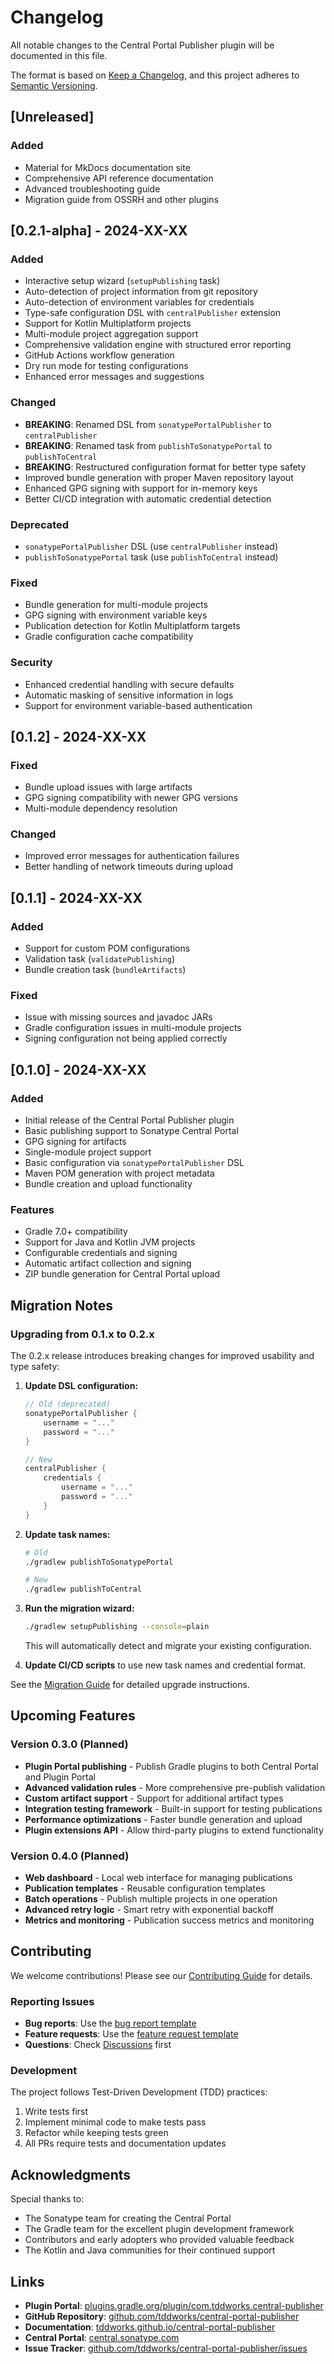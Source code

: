 # Changelog

All notable changes to the Central Portal Publisher plugin will be documented in this file.

The format is based on [Keep a Changelog](https://keepachangelog.com/en/1.0.0/), and this project adheres to [Semantic Versioning](https://semver.org/spec/v2.0.0.html).

## [Unreleased]

### Added
- Material for MkDocs documentation site
- Comprehensive API reference documentation
- Advanced troubleshooting guide
- Migration guide from OSSRH and other plugins

## [0.2.1-alpha] - 2024-XX-XX

### Added
- Interactive setup wizard (`setupPublishing` task)
- Auto-detection of project information from git repository
- Auto-detection of environment variables for credentials
- Type-safe configuration DSL with `centralPublisher` extension
- Support for Kotlin Multiplatform projects
- Multi-module project aggregation support
- Comprehensive validation engine with structured error reporting
- GitHub Actions workflow generation
- Dry run mode for testing configurations
- Enhanced error messages and suggestions

### Changed
- **BREAKING**: Renamed DSL from `sonatypePortalPublisher` to `centralPublisher`
- **BREAKING**: Renamed task from `publishToSonatypePortal` to `publishToCentral`
- **BREAKING**: Restructured configuration format for better type safety
- Improved bundle generation with proper Maven repository layout
- Enhanced GPG signing with support for in-memory keys
- Better CI/CD integration with automatic credential detection

### Deprecated
- `sonatypePortalPublisher` DSL (use `centralPublisher` instead)
- `publishToSonatypePortal` task (use `publishToCentral` instead)

### Fixed
- Bundle generation for multi-module projects
- GPG signing with environment variable keys
- Publication detection for Kotlin Multiplatform targets
- Gradle configuration cache compatibility

### Security
- Enhanced credential handling with secure defaults
- Automatic masking of sensitive information in logs
- Support for environment variable-based authentication

## [0.1.2] - 2024-XX-XX

### Fixed
- Bundle upload issues with large artifacts
- GPG signing compatibility with newer GPG versions
- Multi-module dependency resolution

### Changed
- Improved error messages for authentication failures
- Better handling of network timeouts during upload

## [0.1.1] - 2024-XX-XX

### Added
- Support for custom POM configurations
- Validation task (`validatePublishing`)
- Bundle creation task (`bundleArtifacts`)

### Fixed
- Issue with missing sources and javadoc JARs
- Gradle configuration issues in multi-module projects
- Signing configuration not being applied correctly

## [0.1.0] - 2024-XX-XX

### Added
- Initial release of the Central Portal Publisher plugin
- Basic publishing support to Sonatype Central Portal
- GPG signing for artifacts
- Single-module project support
- Basic configuration via `sonatypePortalPublisher` DSL
- Maven POM generation with project metadata
- Bundle creation and upload functionality

### Features
- Gradle 7.0+ compatibility
- Support for Java and Kotlin JVM projects
- Configurable credentials and signing
- Automatic artifact collection and signing
- ZIP bundle generation for Central Portal upload

## Migration Notes

### Upgrading from 0.1.x to 0.2.x

The 0.2.x release introduces breaking changes for improved usability and type safety:

1. **Update DSL configuration:**
   ```kotlin
   // Old (deprecated)
   sonatypePortalPublisher {
       username = "..."
       password = "..."
   }
   
   // New
   centralPublisher {
       credentials {
           username = "..."
           password = "..."
       }
   }
   ```

2. **Update task names:**
   ```bash
   # Old
   ./gradlew publishToSonatypePortal
   
   # New  
   ./gradlew publishToCentral
   ```

3. **Run the migration wizard:**
   ```bash
   ./gradlew setupPublishing --console=plain
   ```
   
   This will automatically detect and migrate your existing configuration.

4. **Update CI/CD scripts** to use new task names and credential format.

See the [Migration Guide](advanced/migration.md) for detailed upgrade instructions.

## Upcoming Features

### Version 0.3.0 (Planned)

- **Plugin Portal publishing** - Publish Gradle plugins to both Central Portal and Plugin Portal
- **Advanced validation rules** - More comprehensive pre-publish validation
- **Custom artifact support** - Support for additional artifact types
- **Integration testing framework** - Built-in support for testing publications
- **Performance optimizations** - Faster bundle generation and upload
- **Plugin extensions API** - Allow third-party plugins to extend functionality

### Version 0.4.0 (Planned)

- **Web dashboard** - Local web interface for managing publications
- **Publication templates** - Reusable configuration templates
- **Batch operations** - Publish multiple projects in one operation
- **Advanced retry logic** - Smart retry with exponential backoff
- **Metrics and monitoring** - Publication success metrics and monitoring

## Contributing

We welcome contributions! Please see our [Contributing Guide](https://github.com/tddworks/central-portal-publisher/blob/main/CONTRIBUTING.md) for details.

### Reporting Issues

- **Bug reports**: Use the [bug report template](https://github.com/tddworks/central-portal-publisher/issues/new?template=bug_report.md)
- **Feature requests**: Use the [feature request template](https://github.com/tddworks/central-portal-publisher/issues/new?template=feature_request.md)
- **Questions**: Check [Discussions](https://github.com/tddworks/central-portal-publisher/discussions) first

### Development

The project follows Test-Driven Development (TDD) practices:

1. Write tests first
2. Implement minimal code to make tests pass  
3. Refactor while keeping tests green
4. All PRs require tests and documentation updates

## Acknowledgments

Special thanks to:

- The Sonatype team for creating the Central Portal
- The Gradle team for the excellent plugin development framework
- Contributors and early adopters who provided valuable feedback
- The Kotlin and Java communities for their continued support

## Links

- **Plugin Portal**: [plugins.gradle.org/plugin/com.tddworks.central-publisher](https://plugins.gradle.org/plugin/com.tddworks.central-publisher)
- **GitHub Repository**: [github.com/tddworks/central-portal-publisher](https://github.com/tddworks/central-portal-publisher)
- **Documentation**: [tddworks.github.io/central-portal-publisher](https://tddworks.github.io/central-portal-publisher)
- **Central Portal**: [central.sonatype.com](https://central.sonatype.com)
- **Issue Tracker**: [github.com/tddworks/central-portal-publisher/issues](https://github.com/tddworks/central-portal-publisher/issues)